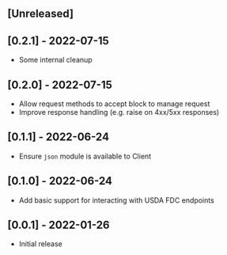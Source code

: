 ## [Unreleased]

## [0.2.1] - 2022-07-15

- Some internal cleanup

## [0.2.0] - 2022-07-15

- Allow request methods to accept block to manage request
- Improve response handling (e.g. raise on 4xx/5xx responses)

## [0.1.1] - 2022-06-24

- Ensure `json` module is available to Client

## [0.1.0] - 2022-06-24

- Add basic support for interacting with USDA FDC endpoints

## [0.0.1] - 2022-01-26

- Initial release
